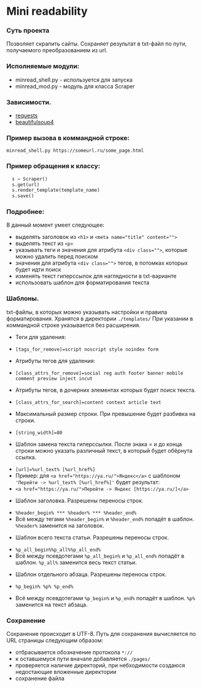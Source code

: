 # Mini readability

### Суть проекта
Позволяет скрапить сайты.
Сохраняет результат в txt-файл по пути, получаемого преобразованием из url.

### Исполняемые модули:
* minread_shell.py - используется для запуска 
* minread_mod.py - модуль для класса Scraper 

### Зависимости.
* [requests](https://github.com/kennethreitz/requests)
* [beautifulsoup4](https://launchpad.net/beautifulsoup)

### Пример вызова в коммандной строке: 
`minread_shell.py https://someurl.ru/some_page.html`

### Пример обращения к классу: 
```python
  s = Scraper()
  s.get(url)
  s.render_template(template_name)
  s.save()
```


### Подробнее: 
В данный момент умеет следующее: 
* выделять заголовок из `<h1>` и `<meta name="title" content="">`
* выделять текст из `<p>`
* указывать теги и значения для атрибута `<div class="">`, которые можно удалить перед поиском
* значения для атрибута `<div class="">` тегов, в потомках которых будет идти поиск
* изменять текст гиперссылок для наглядности в txt-варианте
* использовать шаблон для форматирования текста

### Шаблоны.
txt-файлы, в которых можно указывать настройки и правила форматирования.
Хранятся в директории `./templates/`
При указании в коммандной строке указывается без расширения.

* Теги для удаления:
 + `[tags_for_remove]=script noscript style noindex form`
* Атрибуты тегов для удаления:
 + `[class_attrs_for_remove]=social reg auth footer banner mobile comment preview inject incut`
* Атрибуты тегов, в дочерних элементах которых будет поиск текста.
 + `[class_attrs_for_search]=content context article text`
* Максимальный размер строки. При превышение будет разбивка на строки.
 + `[string_width]=80`
* Шаблон замена текста гиперссылки. После знака = и до конца строки можно указать различный текст, в который будет обёрнута ссылка.
 + `[url]=%url_text% [%url_href%]`
 + Пример: для `<a href="https://ya.ru/">Яндекс</a>` с шаблоном `'Перейти -> %url_text% [%url_href%]'` будет результат:
 + `<a href="https://ya.ru/">Перейти -> Яндекс [https://ya.ru/]</a>`
* Шаблон заголовка. Разрешены переносы строк.
 + `%header_begin% *** %header% *** %header_end%`
 + Всё между тегами `%header_begin%` и `%header_end%` попадёт в шаблон. `%header%` заменится на заголовок.
* Шаблон всего текста статьи. Разрешены переносы строк.
 + `%p_all_begin%%p_all%%p_all_end%`
 + Всё между псевдотегами `%p_all_begin%` и `%p_all_end%` попадёт в шаблон. `%p_all%` заменится весь текст статьи.
* Шаблон отдельного абзаца. Разрешены переносы строк.
 + `%p_begin% %p% %p_end%`
 * Всё между псевдотегами `%p_begin%` и `%p_end%` попадёт в шаблон. `%p%` заменится на текст абзаца.


### Сохранение
Сохранение происходит в UTF-8.
Путь для сохранения вычисляется по URL страницы следующим образом:
 - отбрасывается обозначение протокола `*://`
 - к оставшемуся пути вначале добавляется `./pages/`
 - проверяется наличие директорий, при небходимости создаюся недостающие вложенные директории
 - сохранение файла
 

